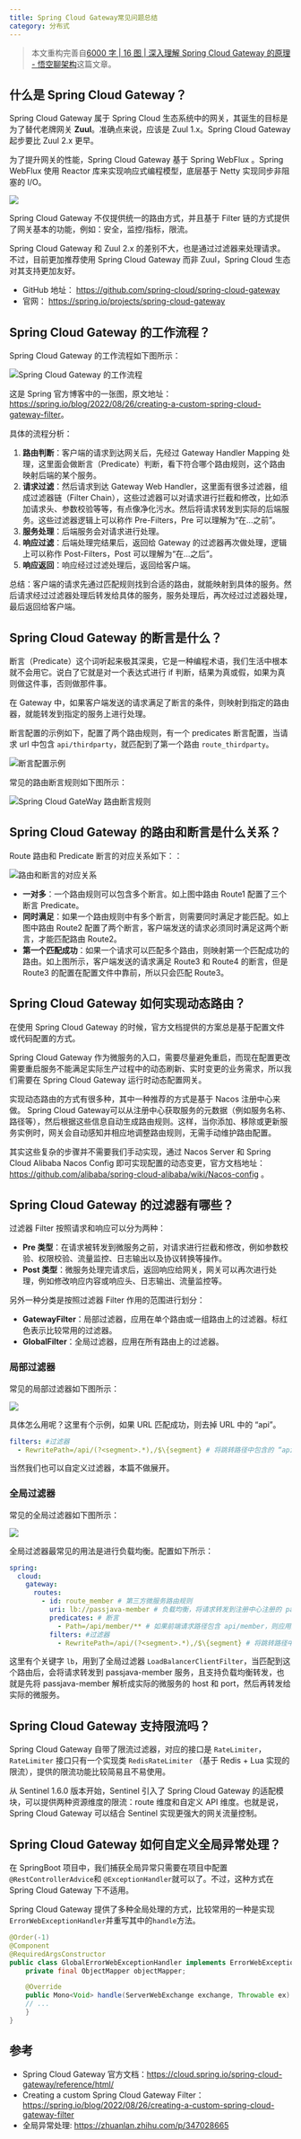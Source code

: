 ```yaml
---
title: Spring Cloud Gateway常见问题总结
category: 分布式
---
```


> 本文重构完善自[6000 字 | 16 图 | 深入理解 Spring Cloud Gateway 的原理 - 悟空聊架构](https://mp.weixin.qq.com/s/XjFYsP1IUqNzWqXZdJn-Aw)这篇文章。

## 什么是 Spring Cloud Gateway？

Spring Cloud Gateway 属于 Spring Cloud 生态系统中的网关，其诞生的目标是为了替代老牌网关 **Zuul**。准确点来说，应该是 Zuul 1.x。Spring Cloud Gateway 起步要比 Zuul 2.x 更早。

为了提升网关的性能，Spring Cloud Gateway 基于 Spring WebFlux 。Spring WebFlux 使用 Reactor 库来实现响应式编程模型，底层基于 Netty 实现同步非阻塞的 I/O。

![](https://oss.javaguide.cn/github/javaguide/system-design/distributed-system/api-gateway/springcloud-gateway-%20demo.png)

Spring Cloud Gateway 不仅提供统一的路由方式，并且基于 Filter 链的方式提供了网关基本的功能，例如：安全，监控/指标，限流。

Spring Cloud Gateway 和 Zuul 2.x 的差别不大，也是通过过滤器来处理请求。不过，目前更加推荐使用 Spring Cloud Gateway 而非 Zuul，Spring Cloud 生态对其支持更加友好。

- GitHub 地址： <https://github.com/spring-cloud/spring-cloud-gateway>
- 官网： <https://spring.io/projects/spring-cloud-gateway>

## Spring Cloud Gateway 的工作流程？

Spring Cloud Gateway 的工作流程如下图所示：

![Spring Cloud Gateway 的工作流程](https://oss.javaguide.cn/github/javaguide/system-design/distributed-system/api-gateway/spring-cloud-gateway-workflow.png)

这是 Spring 官方博客中的一张图，原文地址：<https://spring.io/blog/2022/08/26/creating-a-custom-spring-cloud-gateway-filter>。

具体的流程分析：

1. **路由判断**：客户端的请求到达网关后，先经过 Gateway Handler Mapping 处理，这里面会做断言（Predicate）判断，看下符合哪个路由规则，这个路由映射后端的某个服务。
2. **请求过滤**：然后请求到达 Gateway Web Handler，这里面有很多过滤器，组成过滤器链（Filter Chain），这些过滤器可以对请求进行拦截和修改，比如添加请求头、参数校验等等，有点像净化污水。然后将请求转发到实际的后端服务。这些过滤器逻辑上可以称作 Pre-Filters，Pre 可以理解为“在...之前”。
3. **服务处理**：后端服务会对请求进行处理。
4. **响应过滤**：后端处理完结果后，返回给 Gateway 的过滤器再次做处理，逻辑上可以称作 Post-Filters，Post 可以理解为“在...之后”。
5. **响应返回**：响应经过过滤处理后，返回给客户端。

总结：客户端的请求先通过匹配规则找到合适的路由，就能映射到具体的服务。然后请求经过过滤器处理后转发给具体的服务，服务处理后，再次经过过滤器处理，最后返回给客户端。

## Spring Cloud Gateway 的断言是什么？

断言（Predicate）这个词听起来极其深奥，它是一种编程术语，我们生活中根本就不会用它。说白了它就是对一个表达式进行 if 判断，结果为真或假，如果为真则做这件事，否则做那件事。

在 Gateway 中，如果客户端发送的请求满足了断言的条件，则映射到指定的路由器，就能转发到指定的服务上进行处理。

断言配置的示例如下，配置了两个路由规则，有一个 predicates 断言配置，当请求 url 中包含 `api/thirdparty`，就匹配到了第一个路由 `route_thirdparty`。

![断言配置示例](https://oss.javaguide.cn/github/javaguide/system-design/distributed-system/api-gateway/spring-cloud-gateway-predicate-example.png)

常见的路由断言规则如下图所示：

![Spring Cloud GateWay 路由断言规则](https://oss.javaguide.cn/github/javaguide/system-design/distributed-system/api-gateway/spring-cloud-gateway-predicate-rules.png)

## Spring Cloud Gateway 的路由和断言是什么关系？

Route 路由和 Predicate 断言的对应关系如下：：

![路由和断言的对应关系](https://oss.javaguide.cn/github/javaguide/system-design/distributed-system/api-gateway/spring-cloud-gateway-predicate-route.png)

- **一对多**：一个路由规则可以包含多个断言。如上图中路由 Route1 配置了三个断言 Predicate。
- **同时满足**：如果一个路由规则中有多个断言，则需要同时满足才能匹配。如上图中路由 Route2 配置了两个断言，客户端发送的请求必须同时满足这两个断言，才能匹配路由 Route2。
- **第一个匹配成功**：如果一个请求可以匹配多个路由，则映射第一个匹配成功的路由。如上图所示，客户端发送的请求满足 Route3 和 Route4 的断言，但是 Route3 的配置在配置文件中靠前，所以只会匹配 Route3。

## Spring Cloud Gateway 如何实现动态路由？

在使用 Spring Cloud Gateway 的时候，官方文档提供的方案总是基于配置文件或代码配置的方式。

Spring Cloud Gateway 作为微服务的入口，需要尽量避免重启，而现在配置更改需要重启服务不能满足实际生产过程中的动态刷新、实时变更的业务需求，所以我们需要在 Spring Cloud Gateway 运行时动态配置网关。

实现动态路由的方式有很多种，其中一种推荐的方式是基于 Nacos 注册中心来做。 Spring Cloud Gateway可以从注册中心获取服务的元数据（例如服务名称、路径等），然后根据这些信息自动生成路由规则。这样，当你添加、移除或更新服务实例时，网关会自动感知并相应地调整路由规则，无需手动维护路由配置。

其实这些复杂的步骤并不需要我们手动实现，通过 Nacos Server 和 Spring Cloud Alibaba Nacos Config 即可实现配置的动态变更，官方文档地址：<https://github.com/alibaba/spring-cloud-alibaba/wiki/Nacos-config> 。

## Spring Cloud Gateway 的过滤器有哪些？

过滤器 Filter 按照请求和响应可以分为两种：

- **Pre 类型**：在请求被转发到微服务之前，对请求进行拦截和修改，例如参数校验、权限校验、流量监控、日志输出以及协议转换等操作。
- **Post 类型**：微服务处理完请求后，返回响应给网关，网关可以再次进行处理，例如修改响应内容或响应头、日志输出、流量监控等。

另外一种分类是按照过滤器 Filter 作用的范围进行划分：

- **GatewayFilter**：局部过滤器，应用在单个路由或一组路由上的过滤器。标红色表示比较常用的过滤器。
- **GlobalFilter**：全局过滤器，应用在所有路由上的过滤器。

### 局部过滤器

常见的局部过滤器如下图所示：

![](https://oss.javaguide.cn/github/javaguide/system-design/distributed-system/api-gateway/spring-cloud-gateway-gatewayfilters.png)

具体怎么用呢？这里有个示例，如果 URL 匹配成功，则去掉 URL 中的 “api”。

```yaml
filters: #过滤器
  - RewritePath=/api/(?<segment>.*),/$\{segment} # 将跳转路径中包含的 “api” 替换成空
```

当然我们也可以自定义过滤器，本篇不做展开。

### 全局过滤器

常见的全局过滤器如下图所示：

![](https://oss.javaguide.cn/github/javaguide/system-design/distributed-system/api-gateway/spring-cloud-gateway-globalfilters.png)

全局过滤器最常见的用法是进行负载均衡。配置如下所示：

```yaml
spring:
  cloud:
    gateway:
      routes:
        - id: route_member # 第三方微服务路由规则
          uri: lb://passjava-member # 负载均衡，将请求转发到注册中心注册的 passjava-member 服务
          predicates: # 断言
            - Path=/api/member/** # 如果前端请求路径包含 api/member，则应用这条路由规则
          filters: #过滤器
            - RewritePath=/api/(?<segment>.*),/$\{segment} # 将跳转路径中包含的api替换成空
```

这里有个关键字 `lb`，用到了全局过滤器 `LoadBalancerClientFilter`，当匹配到这个路由后，会将请求转发到 passjava-member 服务，且支持负载均衡转发，也就是先将 passjava-member 解析成实际的微服务的 host 和 port，然后再转发给实际的微服务。

## Spring Cloud Gateway 支持限流吗？

Spring Cloud Gateway 自带了限流过滤器，对应的接口是 `RateLimiter`，`RateLimiter` 接口只有一个实现类 `RedisRateLimiter` （基于 Redis + Lua 实现的限流），提供的限流功能比较简易且不易使用。

从 Sentinel 1.6.0 版本开始，Sentinel 引入了 Spring Cloud Gateway 的适配模块，可以提供两种资源维度的限流：route 维度和自定义 API 维度。也就是说，Spring Cloud Gateway 可以结合 Sentinel 实现更强大的网关流量控制。

## Spring Cloud Gateway 如何自定义全局异常处理？

在 SpringBoot 项目中，我们捕获全局异常只需要在项目中配置 `@RestControllerAdvice`和 `@ExceptionHandler`就可以了。不过，这种方式在 Spring Cloud Gateway 下不适用。

Spring Cloud Gateway 提供了多种全局处理的方式，比较常用的一种是实现`ErrorWebExceptionHandler`并重写其中的`handle`方法。

```java
@Order(-1)
@Component
@RequiredArgsConstructor
public class GlobalErrorWebExceptionHandler implements ErrorWebExceptionHandler {
    private final ObjectMapper objectMapper;

    @Override
    public Mono<Void> handle(ServerWebExchange exchange, Throwable ex) {
    // ...
    }
}
```

## 参考

- Spring Cloud Gateway 官方文档：<https://cloud.spring.io/spring-cloud-gateway/reference/html/>
- Creating a custom Spring Cloud Gateway Filter：<https://spring.io/blog/2022/08/26/creating-a-custom-spring-cloud-gateway-filter>
- 全局异常处理: <https://zhuanlan.zhihu.com/p/347028665>

<!-- @include: @article-footer.snippet.md -->